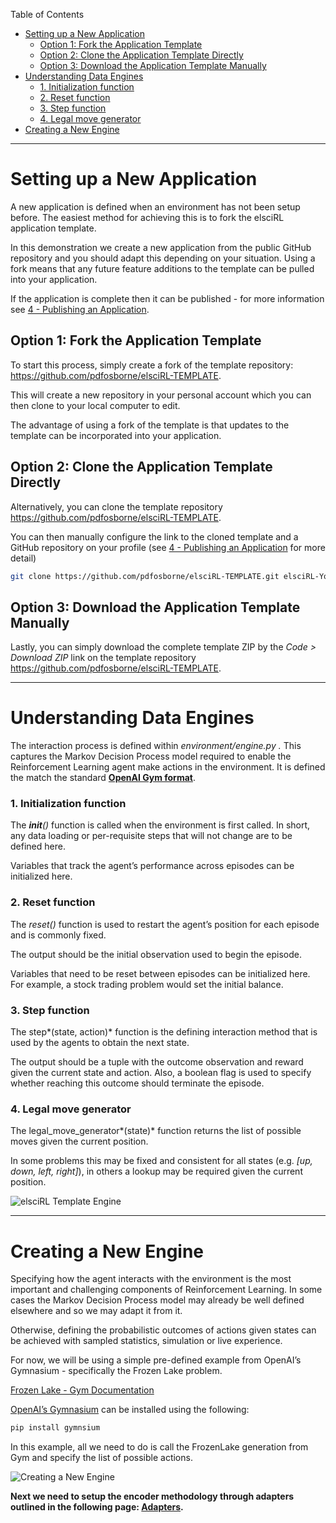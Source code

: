 Table of Contents

- [Setting up a New Application](<#setting-up-a-new-application>)
	- [Option 1: Fork the Application Template](<#option-1-fork-the-application-template>)
	- [Option 2: Clone the Application Template Directly](<#option-2-clone-the-application-template-directly>)
	- [Option 3: Download the Application Template Manually](<#option-3-download-the-application-template-manually>)
- [Understanding Data Engines](<#understanding-data-engines>)
	- [1. Initialization function](<#1-initialization-function>)
	- [2. Reset function](<#2-reset-function>)
	- [3. Step function](<#3-step-function>)
	- [4. Legal move generator](<#4-legal-move-generator>)
- [Creating a New Engine](<#creating-a-new-engine>)

---
# Setting up a New Application

A new application is defined when an environment has not been setup before. The easiest method for achieving this is to fork the elsciRL application template. 

In this demonstration we create a new application from the public GitHub repository and you should adapt this depending on your situation. Using a fork means that any future feature additions to the template can be pulled into your application.

If the application is complete then it can be published - for more information see [4 - Publishing an Application](<./4 - Publishing an Application.md>).

## Option 1: Fork the Application Template

To start this process, simply create a fork of the template repository: https://github.com/pdfosborne/elsciRL-TEMPLATE.

This will create a new repository in your personal account which you can then clone to your local computer to edit.

The advantage of using a fork of the template is that updates to the template can be incorporated into your application.

## Option 2: Clone the Application Template Directly

Alternatively, you can clone the template repository https://github.com/pdfosborne/elsciRL-TEMPLATE.

You can then manually configure the link to the cloned template and a GitHub repository on your profile (see [4 - Publishing an Application](<./4 - Publishing an Application.md>) for more detail)

```bash
git clone https://github.com/pdfosborne/elsciRL-TEMPLATE.git elsciRL-YourApp
```

## Option 3: Download the Application Template Manually

Lastly, you can simply download the complete template ZIP by the *Code > Download ZIP* link on the template repository https://github.com/pdfosborne/elsciRL-TEMPLATE.

---

# Understanding Data Engines

The interaction process is defined within  *environment/engine.py .* This captures the Markov Decision Process model required to enable the Reinforcement Learning agent make actions in the environment. It is defined the match the standard [**OpenAI Gym format**](https://gymnasium.farama.org/api/env/).

### 1. Initialization function

The  *__init__()*  function is called when the environment is first called. In short, any data loading or per-requisite steps that will not change are to be defined here. 

Variables that track the agent’s performance across episodes can be initialized here. 

### 2. Reset function

The  *reset()*  function is used to restart the agent’s position for each episode and is commonly fixed. 

The output should be the initial observation used to begin the episode. 

Variables that need to be reset between episodes can be initialized here. For example, a stock trading problem would set the initial balance.

### 3. Step function

The   step*(state, action)*  function is the defining interaction method that is used by the agents to obtain the next state. 

The output should be a tuple with the outcome observation and reward given the current state and action. Also, a boolean flag is used to specify whether reaching this outcome should terminate the episode.

### 4. Legal move generator

The   legal_move_generator*(state)*  function returns the list of possible moves given the current position.

In some problems this may be fixed and consistent for all states (e.g. *[up, down, left, right]*), in others a lookup may be required given the current position.

![elsciRL Template Engine](<./_images/elsciRL Template Engine.png>)

---

# Creating a New Engine

Specifying how the agent interacts with the environment is the most important and challenging components of Reinforcement Learning. In some cases the Markov Decision Process model may already be well defined elsewhere and so we may adapt it from it. 

Otherwise, defining the probabilistic outcomes of actions given states can be achieved with sampled statistics, simulation or live experience.

For now, we will be using a simple pre-defined example from OpenAI’s Gymnasium - specifically the Frozen Lake problem.

[Frozen Lake - Gym Documentation](https://www.gymlibrary.dev/environments/toy_text/frozen_lake/)

[OpenAI’s Gymnasium](https://github.com/Farama-Foundation/Gymnasium) can be installed using the following:

```bash
pip install gymnsium
```

In this example, all we need to do is call the FrozenLake generation from Gym and specify the list of possible actions.

![Creating a New Engine](<./_images/Creating a New Engine.png>)

**Next we need to setup the encoder methodology through adapters outlined in the following page: [Adapters](<./2 - Adapters.md>).**
